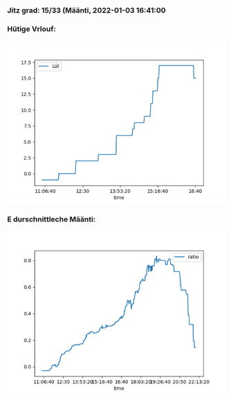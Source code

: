 ### Jitz grad: 15/33 (Määnti, 2022-01-03 16:41:00

### Hütige Vrlouf:
![Graph](Today.png)

### E durschnittleche Määnti:
![Graph](Määnti.png)